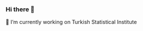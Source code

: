 ### Hi there 👋

<!--
**erenatikk/erenatikk** is a ✨ _special_ ✨ repository because its `README.md` (this file) appears on your GitHub profile.

Here are some ideas to get you started:

- 🔭 I’m currently working on Turkish Statistical Institute
- 📫 How to reach me: 
-->
🔭 I’m currently working on Turkish Statistical Institute
